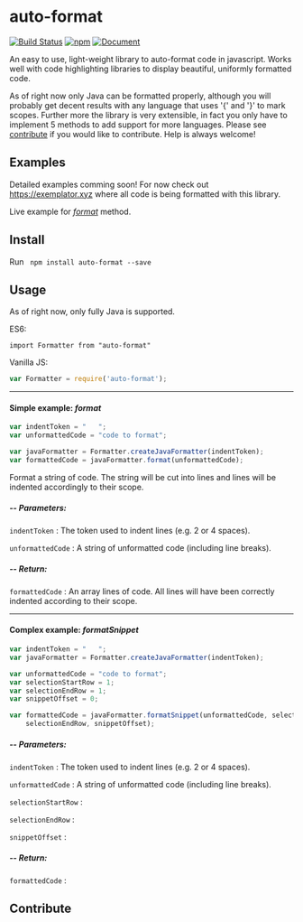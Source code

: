 # auto-format

[![Build Status](https://travis-ci.org/jundl77/auto-format.svg?branch=master)](https://travis-ci.org/jundl77/auto-format)
[![npm](http://img.shields.io/npm/v/auto-format.svg?style=flat)](https://www.npmjs.com/package/auto-format)
[![Document](https://doc.esdoc.org/github.com/jundl77/auto-format/badge.svg)](https://doc.esdoc.org/github.com/jundl77/auto-format/)

An easy to use, light-weight library to auto-format code in javascript. Works well with code highlighting libraries to display beautiful, uniformly formatted code. 

As of right now only Java can be formatted properly, although you will probably get decent results with any language that uses '{' and '}' to mark scopes. Further more the library is very extensible, in fact you only have to implement 5 methods to add support for more languages.
Please see [contribute](#contribute) if you would like to contribute. Help is always welcome!

## Examples

Detailed examples comming soon! For now check out https://exemplator.xyz where all code is being formatted 
with this library.

Live example for [*format*](https://runkit.com/jundl77/auto-format.format) method.

## Install

Run ` npm install auto-format --save`

## Usage

As of right now, only fully Java is supported.

ES6: 
```es6 
import Formatter from "auto-format"
```
Vanilla JS: 

```js 
var Formatter = require('auto-format');
```
***

#### Simple example: *format*

```js
var indentToken = "   ";
var unformattedCode = "code to format";

var javaFormatter = Formatter.createJavaFormatter(indentToken);
var formattedCode = javaFormatter.format(unformattedCode);
```
Format a string of code. The string will be cut into lines and lines will 
be indented accordingly to their scope.

##### -- Parameters:
`indentToken` : The token used to indent lines (e.g. 2 or 4 spaces).

`unformattedCode` : A string of unformatted code (including line breaks).

##### -- Return:
`formattedCode` : An array lines of code. All lines will have been correctly
                  indented according to their scope.
                  
***

#### Complex example: *formatSnippet*

```js
var indentToken = "   ";
var javaFormatter = Formatter.createJavaFormatter(indentToken);

var unformattedCode = "code to format";
var selectionStartRow = 1;
var selectionEndRow = 1;
var snippetOffset = 0;

var formattedCode = javaFormatter.formatSnippet(unformattedCode, selectionStartRow, 
    selectionEndRow, snippetOffset);
```

##### -- Parameters:
`indentToken` : The token used to indent lines (e.g. 2 or 4 spaces).

`unformattedCode` : A string of unformatted code (including line breaks).

`selectionStartRow` :

`selectionEndRow` :

`snippetOffset` :

##### -- Return:
`formattedCode` :

## Contribute
